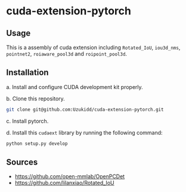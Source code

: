 # cuda-extension-pytorch

## Usage

This is a assembly of cuda extension including `Rotated_IoU`, `iou3d_nms`,  `pointnet2`, `roiaware_pool3d` and `roipoint_pool3d`.

## Installation

a. Install and configure CUDA development kit properly.

b. Clone this repository.

```bash
git clone git@github.com:Uzukidd/cuda-extension-pytorch.git
```

c. Install pytorch.

d. Install this `cudaext` library by running the following command:

```bash
python setup.py develop
```

## Sources

- https://github.com/open-mmlab/OpenPCDet
- https://github.com/lilanxiao/Rotated_IoU
